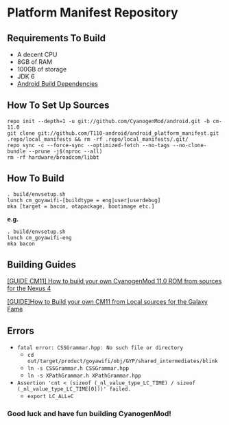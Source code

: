 # Platform Manifest Repository

## Requirements To Build
- A decent CPU
- 8GB of RAM
- 100GB of storage
- JDK 6
- [Android Build Dependencies](https://source.android.com/setup/build/initializing#setting-up-a-linux-build-environment)

## How To Set Up Sources

```
repo init --depth=1 -u git://github.com/CyanogenMod/android.git -b cm-11.0
git clone git://github.com/T110-android/android_platform_manifest.git .repo/local_manifests && rm -rf .repo/local_manifests/.git/
repo sync -c --force-sync --optimized-fetch --no-tags --no-clone-bundle --prune -j$(nproc --all)
rm -rf hardware/broadcom/libbt
```

## How To Build

```
. build/envsetup.sh
lunch cm_goyawifi-[buildtype = eng|user|userdebug]
mka [target = bacon, otapackage, bootimage etc.]
```

**e.g.**

```shell
. build/envsetup.sh
lunch cm_goyawifi-eng
mka bacon
```

## Building Guides
[\[GUIDE CM11\] How to build your own CyanogenMod 11.0 ROM from sources for the Nexus 4](https://forum.xda-developers.com/t/guide-cm11-how-to-build-your-own-cyanogenmod-11-0-rom-from-sources-for-the-nexus-4.2515305/)

[\[GUIDE\]How to Build your own CM11 from Local sources for the Galaxy Fame](https://forum.xda-developers.com/t/guide-how-to-build-your-own-cm11-from-local-sources-for-the-galaxy-fame.2875919/)

## Errors
- `fatal error: CSSGrammar.hpp: No such file or directory`
  - `cd out/target/product/goyawifi/obj/GYP/shared_intermediates/blink`
  - `ln -s CSSGrammar.h CSSGrammar.hpp`
  - `ln -s XPathGrammar.h XPathGrammar.hpp`
- `Assertion 'cnt < (sizeof (_nl_value_type_LC_TIME) / sizeof (_nl_value_type_LC_TIME[0]))' failed.`
  - `export LC_ALL=C`

### Good luck and have fun building CyanogenMod!
